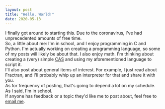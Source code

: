 ```yaml
---
layout: post
title: "Hello, World!"
date: 2020-05-13
---
```


I finally got around to starting this. Due to the coronavirus, I've had unprecedented amounts of free time.\
So, a little about me: I'm in school, and I enjoy programming in C and Python. I'm actually working on creating a programming language, so some of my posts will likely be about that. I also enjoy math. I'm thinking about creating a (very) simple [CAS](https://en.wikipedia.org/wiki/Computer_algebra_system) and using my aforementioned language to script it.\
I'll also post about general items of interest. For example, I just read about Fractran, and I'll probably whip up an interpreter for that and share it with you.\
As for frequency of posting, that's going to depend a lot on my schedule. As I said, I'm in school.\
If anyone has feedback or a topic they'd like me to post about, feel free to [email me](mailto:rzach@outlook.com).
